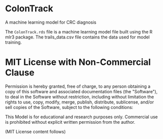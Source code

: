 # ColonTrack
A machine learning model for CRC diagnosis


The `ColonTrack.rds` file is a machine learning model file built using the R mlr3 package. The trails_data.csv file contains the data used for model training.




# MIT License with Non-Commercial Clause

Permission is hereby granted, free of charge, to any person obtaining a copy
of this software and associated documentation files (the "Software"), to deal
in the Software without restriction, including without limitation the rights
to use, copy, modify, merge, publish, distribute, sublicense, and/or sell
copies of the Software, subject to the following conditions:

This Model is for educational and research purposes only. Commercial use is prohibited without explicit written permission from the author.

(MIT License content follows)
